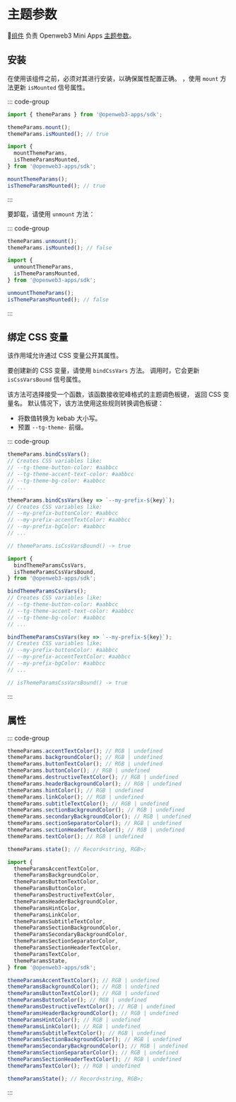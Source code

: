 # 主题参数

💠[组件](../scopes.md) 负责 Openweb3 Mini
Apps [主题参数](../../../../platform/theming.md)。

## 安装

在使用该组件之前，必须对其进行安装，以确保属性配置正确。
，使用 `mount` 方法更新 `isMounted` 信号属性。

::: code-group

```ts [Variable]
import { themeParams } from '@openweb3-apps/sdk';

themeParams.mount(); 
themeParams.isMounted(); // true
```

```ts [Functions]
import {
  mountThemeParams,
  isThemeParamsMounted,
} from '@openweb3-apps/sdk';

mountThemeParams(); 
isThemeParamsMounted(); // true
```

:::

要卸载，请使用 `unmount` 方法：

::: code-group

```ts [Variable]
themeParams.unmount(); 
themeParams.isMounted(); // false
```

```ts [Functions]
import {
  unmountThemeParams,
  isThemeParamsMounted,
} from '@openweb3-apps/sdk';

unmountThemeParams();
isThemeParamsMounted(); // false
```

:::

## 绑定 CSS 变量

该作用域允许通过 CSS 变量公开其属性。

要创建新的 CSS 变量，请使用 `bindCssVars` 方法。 调用时，它会更新
`isCssVarsBound` 信号属性。

该方法可选择接受一个函数，该函数接收驼峰格式的主题调色板键，
返回 CSS 变量名。 默认情况下，该方法使用这些规则转换调色板键：

- 将数值转换为 kebab 大小写。
- 预置 `--tg-theme-` 前缀。

::: code-group

```ts [Variable]
themeParams.bindCssVars();
// Creates CSS variables like:
// --tg-theme-button-color: #aabbcc
// --tg-theme-accent-text-color: #aabbcc
// --tg-theme-bg-color: #aabbcc
// ...

themeParams.bindCssVars(key => `--my-prefix-${key}`);
// Creates CSS variables like:
// --my-prefix-buttonColor: #aabbcc
// --my-prefix-accentTextColor: #aabbcc
// --my-prefix-bgColor: #aabbcc
// ...

// themeParams.isCssVarsBound() -> true
```

```ts [Functions]
import {
  bindThemeParamsCssVars,
  isThemeParamsCssVarsBound,
} from '@openweb3-apps/sdk';

bindThemeParamsCssVars();
// Creates CSS variables like:
// --tg-theme-button-color: #aabbcc
// --tg-theme-accent-text-color: #aabbcc
// --tg-theme-bg-color: #aabbcc
// ...

bindThemeParamsCssVars(key => `--my-prefix-${key}`);
// Creates CSS variables like:
// --my-prefix-buttonColor: #aabbcc
// --my-prefix-accentTextColor: #aabbcc
// --my-prefix-bgColor: #aabbcc
// ...

// isThemeParamsCssVarsBound() -> true
```

:::

## 属性

::: code-group

```ts [Variable]
themeParams.accentTextColor(); // RGB | undefined
themeParams.backgroundColor(); // RGB | undefined
themeParams.buttonTextColor(); // RGB | undefined
themeParams.buttonColor(); // RGB | undefined
themeParams.destructiveTextColor(); // RGB | undefined
themeParams.headerBackgroundColor(); // RGB | undefined
themeParams.hintColor(); // RGB | undefined
themeParams.linkColor(); // RGB | undefined
themeParams.subtitleTextColor(); // RGB | undefined
themeParams.sectionBackgroundColor(); // RGB | undefined
themeParams.secondaryBackgroundColor(); // RGB | undefined
themeParams.sectionSeparatorColor(); // RGB | undefined
themeParams.sectionHeaderTextColor(); // RGB | undefined
themeParams.textColor(); // RGB | undefined

themeParams.state(); // Record<string, RGB>;
```

```ts [Functions]
import {
  themeParamsAccentTextColor,
  themeParamsBackgroundColor,
  themeParamsButtonTextColor,
  themeParamsButtonColor,
  themeParamsDestructiveTextColor,
  themeParamsHeaderBackgroundColor,
  themeParamsHintColor,
  themeParamsLinkColor,
  themeParamsSubtitleTextColor,
  themeParamsSectionBackgroundColor,
  themeParamsSecondaryBackgroundColor,
  themeParamsSectionSeparatorColor,
  themeParamsSectionHeaderTextColor,
  themeParamsTextColor,
  themeParamsState,
} from '@openweb3-apps/sdk';

themeParamsAccentTextColor(); // RGB | undefined
themeParamsBackgroundColor(); // RGB | undefined
themeParamsButtonTextColor(); // RGB | undefined
themeParamsButtonColor(); // RGB | undefined
themeParamsDestructiveTextColor(); // RGB | undefined
themeParamsHeaderBackgroundColor(); // RGB | undefined
themeParamsHintColor(); // RGB | undefined
themeParamsLinkColor(); // RGB | undefined
themeParamsSubtitleTextColor(); // RGB | undefined
themeParamsSectionBackgroundColor(); // RGB | undefined
themeParamsSecondaryBackgroundColor(); // RGB | undefined
themeParamsSectionSeparatorColor(); // RGB | undefined
themeParamsSectionHeaderTextColor(); // RGB | undefined
themeParamsTextColor(); // RGB | undefined

themeParamsState(); // Record<string, RGB>;
```

:::
